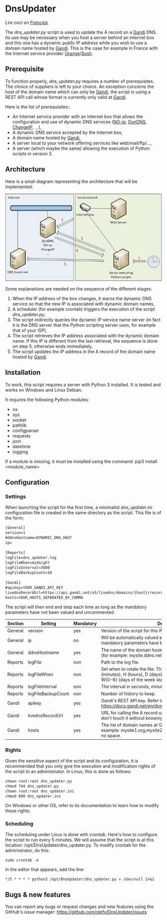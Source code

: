 # DnsUpdater

_Lire ceci en [Français](README.fr.md)._

The _dns_updater.py_ script is used to update the A record on a [Gandi](https://www.gandi.net) DNS. Its use may be necessary when you host a server behind an internet box and this one has a dynamic public IP address while you wish to use a domain name hosted by [Gandi](https://www.gandi.net). This is the case for example in France with the Internet service provider [Orange](https://www.orange.fr)/[Sosh](https://www.sosh.fr).

## Prerequisite

To function properly, _dns_updater.py_ requires a number of prerequisites. The choice of suppliers is left to your choice. An exception concerns the host of the domain name which can only be [Gandi](https://www.gandi.net), the script is using a REST API call whose format is currently only valid at [Gandi](https://www.gandi.net).

Here is the list of prerequisites::

- An Internet service provider with an Internet box that allows the configuration and use of dynamic DNS services ([NO-ip](https://www.noip.com/), [DynDNS](http://www.dyndns.fr/), [ChangeIP](https://www.changeip.com/), ...),
- A dynamic DNS service accepted by the Internet box,
- A domain name hosted by [Gandi](https://www.gandi.net),
- A server local to your network offering services like web/mail/ftp/...,
- A server (which maybe the same) allowing the execution of Python scripts in version 3.

## Architecture

Here is a small diagram representing the architecture that will be implemented:

![alt](images/architecture-en.png "Architecture diagram")

Some explanations are needed on the sequence of the different stages:

1. When the IP address of the box changes, it warns the dynamic DNS service so that the new IP is associated with dynamic domain names,
2. A scheduler (for example crontab) triggers the execution of the script _dns_updater.py_,
3. The script indirectly queries the dynamic IP service name server (in fact it is the DNS server that the Python scripting server uses, for example that of your ISP),
4. The script retrieves the IP address associated with the dynamic domain name. If this IP is different from the last retrieval, the sequence is done on step 5, otherwise ends immediately,
5. The script updates the IP address in the A record of the domain name hosted by [Gandi](https://www.gandi.net).

## Installation

To work, this script requires a server with Python 3 installed. It is tested and works on Windows and Linux Debian.

It requires the following Python modules:

- os
- sys
- socket
- pathlib
- configparser
- requests
- json
- datetime
- logging

If a module is missing, it must be installed using the command: pip3 install <module_name>

## Configuration

### Settings

When launching the script for the first time, a minimalist _dns_updater.ini_ configuration file is created in the same directory as the script. This file is of the form:

```
[General]
version=1
#ddnsHostname=DYNAMIC_DNS_HOST
ip=

[Reports]
logFile=dns_updater.log
logFileWhen=midnight
logFileInterval=3600
logFileBackupCount=10

[Gandi]
#apikey=YOUR_GANDI_API_KEY
livednsRecordUrl=https://api.gandi.net/v5/livedns/domains/{host}/records/%%40/A
hosts=YOUR_HOSTS_SEPARATED_BY_COMMA
```

The script will then end and stop each time as long as the mandatory parameters have not been valued and uncommented.

| Section | Setting            | Mandatory | Description                                                                                                                                                                                |
| ------- | ------------------ | --------- | ------------------------------------------------------------------------------------------------------------------------------------------------------------------------------------------ |
| General | version            | yes       | Version of the script for this INI file.                                                                                                                                                   |
| General | ip                 | no        | Will be automatically valued at the first launch when the mandatory parameters have been setted                                                                                            |
| General | ddnsHostname       | yes       | The name of the domain hosted in the dynamic domain service (for example: mysite.ddns.net)                                                                                                 |
| Reports | logFile            | non       | Path to the log file.                                                                                                                                                                      |
| Reports | logFileWhen        | non       | Set when to rotate the file. The possible values are: S (seconds), M (minutes), H (hours), D (days), midnight (rotation at midnight) W{0-6} (days of the week starting with 0 for Monday). |
| Reports | logFileInterval    | non       | The interval in seconds, minutes, days, ....                                                                                                                                               |
| Reports | logFileBackupCount | non       | Number of history to keep.                                                                                                                                                                 |
| Gandi   | apikey             | yes       | Gandi's REST API key. Refer to page https://docs.gandi.net/en/domain_names/advanced_users/api.html                                                                                         |
| Gandi   | livednsRecordUrl   | yes       | URL for calling the A record update service at Gandi. Normally we don't touch it without knowing what we're doing                                                                          |
| Gandi   | hosts              | yes       | The list of domain names at Gandi separated by commas (for example: mysite1.org,mysite2.net,mysite3.com). There should be no space.                                                        |

### Rights

Given the sensitive aspect of the script and its configuration, it is recommended that you only give the execution and modification rights of the script to an administrator. In Linux, this is done as follows:

```
chown root:root dns_updater.py
chmod 744 dns_updater.py
chown root:root dns_updater.ini
chmod 600 dns_updater.ini
```

On Windows or other OS, refer to its documentation to learn how to modify these rights.

### Scheduling

The scheduling under Linux is done with _crontab_. Here's how to configure the script to run every 5 minutes. We will assume that the script is at this location: /opt/DnsUpdater/dns_updater.py. To modify crontab for the administrator, do this:

```
sudo crontab -e
```

In the editor that appears, add the line:

```
*/5 * * * * python3 /opt/DnsUpdater/dns_updater.py > /dev/null 2>&1
```

## Bugs & new features

You can report any bugs or request changes and new features using the GitHub's _issue_ manager: https://github.com/stefv/DnsUpdater/issues
